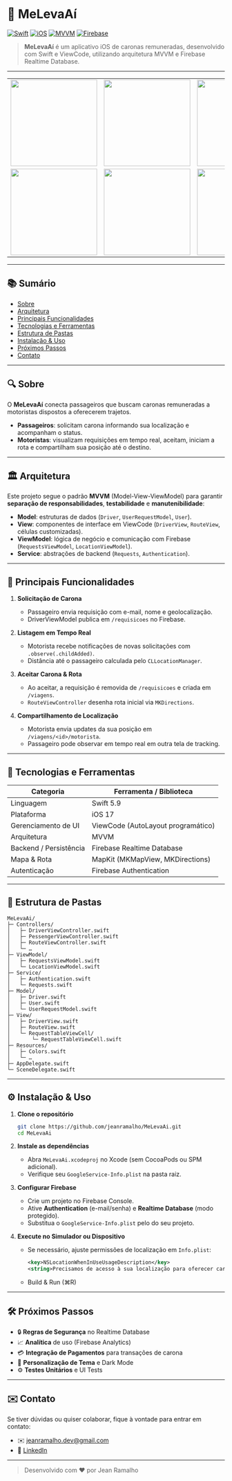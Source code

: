 # 🚗 MeLevaAí

[![Swift](https://img.shields.io/badge/Swift-5.9-orange.svg)](https://swift.org) [![iOS](https://img.shields.io/badge/iOS-17-blue.svg)](https://developer.apple.com/ios) [![MVVM](https://img.shields.io/badge/Architecture-MVVM-purple.svg)](#architecture) [![Firebase](https://img.shields.io/badge/Firebase-Realtime%20DB-yellow.svg)](https://firebase.google.com)

> **MeLevaAí** é um aplicativo iOS de caronas remuneradas, desenvolvido com Swift e ViewCode, utilizando arquitetura MVVM e Firebase Realtime Database.  

---
<table>
  <tr>
    <td><img src="https://github.com/user-attachments/assets/92280d18-4dc1-47d5-9fed-cac1dae29da7" width="200"/></td>
    <td><img src="https://github.com/user-attachments/assets/c06e7b5f-00fb-4ecb-bef0-d6c0306b791f" width="200"/></td>
    <td><img src="https://github.com/user-attachments/assets/ba3cb762-95c2-4469-bc79-2610ad3b5a1d" width="200"/></td>
  </tr>
  <tr>
    <td><img src="https://github.com/user-attachments/assets/d48a865e-4efa-4fbb-8179-bc9d2fc57b38" width="200"/></td>
    <td><img src="https://github.com/user-attachments/assets/472e88d8-8e29-4839-8bfa-58975f4427bf" width="200"/></td>
    <td><img src="https://github.com/user-attachments/assets/4972991e-196d-4172-9dfb-e16cc9e48c9a" width="200"/></td>
  </tr>
</table>

---



## 📚 Sumário

- [Sobre](#sobre)  
- [Arquitetura](#arquitetura)  
- [Principais Funcionalidades](#principais-funcionalidades)  
- [Tecnologias e Ferramentas](#tecnologias-e-ferramentas)  
- [Estrutura de Pastas](#estrutura-de-pastas)  
- [Instalação & Uso](#instalação--uso)  
- [Próximos Passos](#próximos-passos)  
- [Contato](#contato)  

---

## 🔍 Sobre

O **MeLevaAí** conecta passageiros que buscam caronas remuneradas a motoristas dispostos a oferecerem trajetos.  
- **Passageiros**: solicitam carona informando sua localização e acompanham o status.  
- **Motoristas**: visualizam requisições em tempo real, aceitam, iniciam a rota e compartilham sua posição até o destino.

---

## 🏛️ Arquitetura

Este projeto segue o padrão **MVVM** (Model-View-ViewModel) para garantir **separação de responsabilidades**, **testabilidade** e **manutenibilidade**:
- **Model**: estruturas de dados (`Driver`, `UserRequestModel`, `User`).  
- **View**: componentes de interface em ViewCode (`DriverView`, `RouteView`, células customizadas).  
- **ViewModel**: lógica de negócio e comunicação com Firebase (`RequestsViewModel`, `LocationViewModel`).  
- **Service**: abstrações de backend (`Requests`, `Authentication`).

---

## 🚀 Principais Funcionalidades

1. **Solicitação de Carona**  
   - Passageiro envia requisição com e-mail, nome e geolocalização.  
   - DriverViewModel publica em `/requisicoes` no Firebase.  

2. **Listagem em Tempo Real**  
   - Motorista recebe notificações de novas solicitações com `.observe(.childAdded)`.  
   - Distância até o passageiro calculada pelo `CLLocationManager`.

3. **Aceitar Carona & Rota**  
   - Ao aceitar, a requisição é removida de `/requisicoes` e criada em `/viagens`.  
   - `RouteViewController` desenha rota inicial via `MKDirections`.  

4. **Compartilhamento de Localização**  
   - Motorista envia updates da sua posição em `/viagens/<id>/motorista`.  
   - Passageiro pode observar em tempo real em outra tela de tracking.

---

## 🧰 Tecnologias e Ferramentas

| Categoria             | Ferramenta / Biblioteca                  |
|-----------------------|------------------------------------------|
| Linguagem             | Swift 5.9                                |
| Plataforma            | iOS 17                                   |
| Gerenciamento de UI   | ViewCode (AutoLayout programático)      |
| Arquitetura           | MVVM                                     |
| Backend / Persistência| Firebase Realtime Database               |
| Mapa & Rota           | MapKit (MKMapView, MKDirections)         |
| Autenticação          | Firebase Authentication                  |

---

## 📁 Estrutura de Pastas

```
MeLevaAi/
├─ Controllers/
│   ├─ DriverViewController.swift
│   ├─ PessengerViewController.swift
│   ├─ RouteViewController.swift
│   └─ …
├─ ViewModel/
│   ├─ RequestsViewModel.swift
│   └─ LocationViewModel.swift  
├─ Service/
│   ├─ Authentication.swift
│   └─ Requests.swift  
├─ Model/
│   ├─ Driver.swift
│   ├─ User.swift
│   └─ UserRequestModel.swift  
├─ View/
│   ├─ DriverView.swift
│   ├─ RouteView.swift
│   └─ RequestTableViewCell/
│       └─ RequestTableViewCell.swift  
├─ Resources/
│   ├─ Colors.swift
│   └─ …  
├─ AppDelegate.swift
└─ SceneDelegate.swift
```

---

## ⚙️ Instalação & Uso

1. **Clone o repositório**  
   ```bash
   git clone https://github.com/jeanramalho/MeLevaAi.git
   cd MeLevaAi
   ```

2. **Instale as dependências**  
   - Abra `MeLevaAi.xcodeproj` no Xcode (sem CocoaPods ou SPM adicional).  
   - Verifique seu `GoogleService-Info.plist` na pasta raiz.  

3. **Configurar Firebase**  
   - Crie um projeto no Firebase Console.  
   - Ative **Authentication** (e-mail/senha) e **Realtime Database** (modo protegido).  
   - Substitua o `GoogleService-Info.plist` pelo do seu projeto.  

4. **Execute no Simulador ou Dispositivo**  
   - Se necessário, ajuste permissões de localização em `Info.plist`:  
     ```xml
     <key>NSLocationWhenInUseUsageDescription</key>
     <string>Precisamos de acesso à sua localização para oferecer caronas.</string>
     ```
   - Build & Run (⌘R)

---

## 🛠️ Próximos Passos

- 🔒 **Regras de Segurança** no Realtime Database  
- 📈 **Analítica** de uso (Firebase Analytics)  
- 💳 **Integração de Pagamentos** para transações de carona  
- 🎨 **Personalização de Tema** e Dark Mode  
- ⚙️ **Testes Unitários** e UI Tests

---

## ✉️ Contato

Se tiver dúvidas ou quiser colaborar, fique à vontade para entrar em contato:

- ✉️ jeanramalho.dev@gmail.com  
- 🔗 [LinkedIn](https://www.linkedin.com/in/jean-ramalho/)  

---

> Desenvolvido com ❤ por Jean Ramalho  
